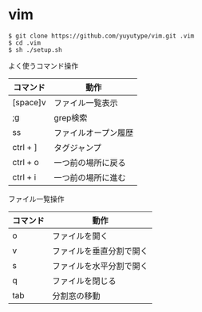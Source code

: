 # vim
```
$ git clone https://github.com/yuyutype/vim.git .vim
$ cd .vim
$ sh ./setup.sh
```

よく使うコマンド操作

|コマンド|動作|
| --- | --- |
|[space]v|ファイル一覧表示|
|;g|grep検索|
|ss|ファイルオープン履歴|
|ctrl + ]|タグジャンプ|
|ctrl + o|一つ前の場所に戻る|
|ctrl + i|一つ前の場所に進む|

ファイル一覧操作

|コマンド|動作|
| --- | --- |
|o|ファイルを開く|
|v|ファイルを垂直分割で開く|
|s|ファイルを水平分割で開く|
|q|ファイルを閉じる|
|tab|分割窓の移動|


